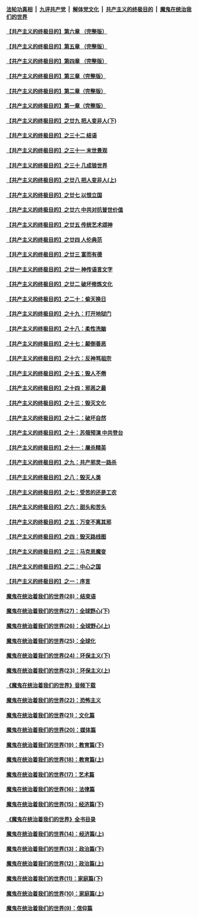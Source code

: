 ####  [法轮功真相](../../../../basic/blob/master/README.md?t=11280939) &nbsp;|&nbsp; [九评共产党](../../../../9ping.md/blob/master/README.md?t=11280939) &nbsp;|&nbsp; [解体党文化](../../../../jtdwh.md/blob/master/README.md?t=11280939)  &nbsp;|&nbsp; [共产主义的终极目的](../../../../gczydzjmd.md/blob/master/README.md?t=11280939) &nbsp;|&nbsp; [魔鬼在统治我们的世界](../../../../mgztzwmdsj.md/blob/master/README.md?t=11280939) 

#### [【共产主义的终极目的】第六章 （完整版）](../pages/nsc422/n11428913.md?t=11280939) 

#### [【共产主义的终极目的】第五章 （完整版）](../pages/nsc422/n11428912.md?t=11280939) 

#### [【共产主义的终极目的】第四章 （完整版）](../pages/nsc422/n11428907.md?t=11280939) 

#### [【共产主义的终极目的】第三章（完整版）](../pages/nsc422/n11428848.md?t=11280939) 

#### [【共产主义的终极目的】第二章（完整版）](../pages/nsc422/n11428831.md?t=11280939) 

#### [【共产主义的终极目的】第一章（完整版）](../pages/nsc422/n11417651.md?t=11280939) 

#### [【共产主义的终极目的】之廿九 把人变非人(下)](../pages/nsc422/n11344140.md?t=11280939) 

#### [【共产主义的终极目的】之三十二 结语](../pages/nsc422/n11360535.md?t=11280939) 

#### [【共产主义的终极目的】之三十一 末世景观](../pages/nsc422/n11351129.md?t=11280939) 

#### [【共产主义的终极目的】之三十 几成狼世界](../pages/nsc422/n11348280.md?t=11280939) 

#### [【共产主义的终极目的】之廿八 把人变非人(上)](../pages/nsc422/n11340492.md?t=11280939) 

#### [【共产主义的终极目的】之廿七 以恨立国](../pages/nsc422/n11336944.md?t=11280939) 

#### [【共产主义的终极目的】之廿六 中共对抗普世价值](../pages/nsc422/n11324785.md?t=11280939) 

#### [【共产主义的终极目的】之廿五 传统艺术颂神](../pages/nsc422/n11296396.md?t=11280939) 

#### [【共产主义的终极目的】之廿四 人伦典范](../pages/nsc422/n11296397.md?t=11280939) 

#### [【共产主义的终极目的】之廿三 富而有德](../pages/nsc422/n11283598.md?t=11280939) 

#### [【共产主义的终极目的】之廿一 神传语言文字](../pages/nsc422/n11263265.md?t=11280939) 

#### [【共产主义的终极目的】之廿二 破坏修炼文化](../pages/nsc422/n11245728.md?t=11280939) 

#### [【共产主义的终极目的】之二十：偷天换日](../pages/nsc422/n11238846.md?t=11280939) 

#### [【共产主义的终极目的】之十九：打开地狱门](../pages/nsc422/n11206376.md?t=11280939) 

#### [【共产主义的终极目的】之十八：柔性洗脑](../pages/nsc422/n11199994.md?t=11280939) 

#### [【共产主义的终极目的】之十七：颠倒善恶](../pages/nsc422/n11179782.md?t=11280939) 

#### [【共产主义的终极目的】之十六：反神骂祖宗](../pages/nsc422/n11166798.md?t=11280939) 

#### [【共产主义的终极目的】之十五：毁人不倦](../pages/nsc422/n11166792.md?t=11280939) 

#### [【共产主义的终极目的】之十四：邪恶之最](../pages/nsc422/n11150249.md?t=11280939) 

#### [【共产主义的终极目的】之十三：毁灭文化](../pages/nsc422/n11135227.md?t=11280939) 

#### [【共产主义的终极目的】之十二：破坏自然](../pages/nsc422/n11135214.md?t=11280939) 

#### [【共产主义的终极目的】之十：苏俄预演 中共登台](../pages/nsc422/n11118424.md?t=11280939) 

#### [【共产主义的终极目的】之十一：屠杀精英](../pages/nsc422/n11118442.md?t=11280939) 

#### [【共产主义的终极目的】之九：共产邪灵一路杀](../pages/nsc422/n11114139.md?t=11280939) 

#### [【共产主义的终极目的】之八：毁灭人类](../pages/nsc422/n11108503.md?t=11280939) 

#### [【共产主义的终极目的】之七：受苦的还是工农](../pages/nsc422/n11101809.md?t=11280939) 

#### [【共产主义的终极目的】之六：甜头和苦头](../pages/nsc422/n11096971.md?t=11280939) 

#### [【共产主义的终极目的】之五：万变不离其邪](../pages/nsc422/n11091285.md?t=11280939) 

#### [【共产主义的终极目的】之四：毁灭路线图](../pages/nsc422/n11086284.md?t=11280939) 

#### [【共产主义的终极目的】之三：马克思魔变](../pages/nsc422/n11061941.md?t=11280939) 

#### [【共产主义的终极目的】之二：中心之国](../pages/nsc422/n11047728.md?t=11280939) 

#### [【共产主义的终极目的】之一：序言](../pages/nsc422/n11086077.md?t=11280939) 

#### [魔鬼在统治着我们的世界(28)：结束语](../pages/nsc422/n10936246.md?t=11280939) 

#### [魔鬼在统治着我们的世界(27)：全球野心(下)](../pages/nsc422/n10928319.md?t=11280939) 

#### [魔鬼在统治着我们的世界(26)：全球野心(上)](../pages/nsc422/n10900318.md?t=11280939) 

#### [魔鬼在统治着我们的世界(25)：全球化](../pages/nsc422/n10788205.md?t=11280939) 

#### [魔鬼在统治着我们的世界(24)：环保主义(下)](../pages/nsc422/n10695307.md?t=11280939) 

#### [魔鬼在统治着我们的世界(23)：环保主义(上)](../pages/nsc422/n10688613.md?t=11280939) 

#### [《魔鬼在统治着我们的世界》音频下载](../pages/nsc422/n10635553.md?t=11280939) 

#### [魔鬼在统治着我们的世界(22)：恐怖主义](../pages/nsc422/n10614727.md?t=11280939) 

#### [魔鬼在统治着我们的世界(21)：文化篇](../pages/nsc422/n10597706.md?t=11280939) 

#### [魔鬼在统治着我们的世界(20)：媒体篇](../pages/nsc422/n10586579.md?t=11280939) 

#### [魔鬼在统治着我们的世界(19)：教育篇(下)](../pages/nsc422/n10564808.md?t=11280939) 

#### [魔鬼在统治着我们的世界(18)：教育篇(上)](../pages/nsc422/n10526970.md?t=11280939) 

#### [魔鬼在统治着我们的世界(17)：艺术篇](../pages/nsc422/n10499093.md?t=11280939) 

#### [魔鬼在统治着我们的世界(16)：法律篇](../pages/nsc422/n10485969.md?t=11280939) 

#### [魔鬼在统治着我们的世界(15)：经济篇(下)](../pages/nsc422/n10469975.md?t=11280939) 

#### [《魔鬼在统治着我们的世界》全书目录](../pages/nsc422/n10464261.md?t=11280939) 

#### [魔鬼在统治着我们的世界(14)：经济篇(上)](../pages/nsc422/n10457370.md?t=11280939) 

#### [魔鬼在统治着我们的世界(13)：政治篇(下)](../pages/nsc422/n10448270.md?t=11280939) 

#### [魔鬼在统治着我们的世界(12)：政治篇(上)](../pages/nsc422/n10444576.md?t=11280939) 

#### [魔鬼在统治着我们的世界(11)：家庭篇(下)](../pages/nsc422/n10440961.md?t=11280939) 

#### [魔鬼在统治着我们的世界(10)：家庭篇(上)](../pages/nsc422/n10435448.md?t=11280939) 

#### [魔鬼在统治着我们的世界(9)：信仰篇](../pages/nsc422/n10432159.md?t=11280939) 

